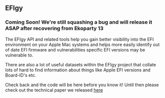 ## EFIgy

### Coming Soon! We're still squashing a bug and will release it ASAP after recovering from Ekoparty 13

The EFIgy API and related tools help you gain better visibility into the EFI environment on your Apple Mac systems and helps more easily identify out of date EFI firmware and vulnerabilities specific EFI versions may be vulnerable to.

There are also a lot of useful datasets within the EFIgy project that collate lots of hard to find information about things like Apple EFI versions and Board-ID's etc.

Check back and the code will be here before you know it! Until then please check out the technical paper we released [here](https://duo.com/blog/the-apple-of-your-efi-mac-firmware-security-research)
